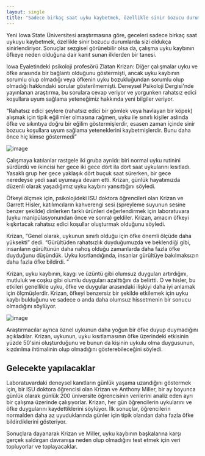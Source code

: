 ```yaml
---
layout: single
title: "Sadece birkaç saat uyku kaybetmek, özellikle sinir bozucu durumlarda sizi oldukça sinirlendiriyor"
---
```

Yeni Iowa State Üniversitesi araştırmasına göre, geceleri sadece birkaç saat uykuyu kaybetmek, özellikle sinir bozucu durumlarda sizi oldukça sinirlendiriyor. Sonuçlar sezgisel görünebilir olsa da, çalışma uyku kaybının öfkeye neden olduğuna dair kanıt sunan ilklerden bir tanesi.

Iowa Eyaletindeki psikoloji profesörü Zlatan Krizan: Diğer çalışmalar uyku ve öfke arasında bir bağlantı olduğunu göstermişti, ancak uyku kaybının sorumlu olup olmadığı veya öfkenin uyku bozukluğundan sorumlu olup olmadığı hakkındaki sorular gösterilmemişti. Deneysel Psikoloji Dergisi'nde yayınlanan araştırma, bu sorulara cevap veriyor ve yorgunken rahatsız edici koşullara uyum sağlama yeteneğimiz hakkında yeni bilgiler veriyor.

“Rahatsız edici şeylere (rahatsız edici bir gömlek veya havlayan bir köpek) alışmak için tipik eğilimler olmasına rağmen, uyku ile sınırlı kişiler aslında öfke ve sıkıntıya doğru bir eğilim göstermişlerdir, esasen zaman içinde sinir bozucu koşullara uyum sağlama yeteneklerini kaybetmişlerdir. Bunu daha önce hiç kimse göstermedi”

![image](https://media.tenor.com/images/7b744526a279e76897673300ecf64e90/tenor.gif)

Çalışmaya katılanlar rastgele iki gruba ayrıldı: biri normal uyku rutinini sürdürdü ve ikincisi her gece iki gece dört ila dört saat uykularını kısıtladı. Yasaklı grup her gece yaklaşık dört buçuk saat sürerken, bir gece neredeyse yedi saat uyumaya devam etti. Krizan, günlük hayatımızda düzenli olarak yaşadığımız uyku kaybını yansıttığını söyledi.

Öfkeyi ölçmek için, psikolojideki ISU doktora öğrencileri olan Krizan ve Garrett Hisler, katılımcıların kahverengi sesi (spreyleme suyunun sesine benzer şekilde) dinlerken farklı ürünleri değerlendirmek için laboratuvara (uyku manipülasyonundan önce ve sonra) geldiler. Krizan, amacın öfkeyi kışkırtacak rahatsız edici koşullar oluşturmak olduğunu söyledi.

Krizan, “Genel olarak, uykunun sınırlı olduğu için öfke önemli ölçüde daha yüksekti” dedi. “Gürültüden rahatsızlık duyduğumuzda ve beklendiği gibi, insanların gürültünün daha nahoş olduğu zamanlarda daha fazla öfke duyduğunu düşündük. Uyku kısıtlandığında, insanlar gürültüye bakılmaksızın daha fazla öfke bildirdi. ”

Krizan, uyku kaybının, kaygı ve üzüntü gibi olumsuz duyguları artırdığını, mutluluk ve coşku gibi olumlu duyguları azalttığını da belirtti. O ve hisler, bu etkileri genellikle uyku, öfke ve duygular arasındaki ilişkiyi daha iyi anlamak için ölçmüşlerdir. Krizan, öfkeyi benzersiz bir şekilde etkilemek için uyku kaybı bulduğunu ve sadece o anda daha olumsuz hissetmenin bir sonucu olmadığını söylüyor.

![image](https://media.tenor.com/images/27c19e33a77ef953315431db3089b672/tenor.gif)

Araştırmacılar ayrıca öznel uykunun daha yoğun bir öfke duyup duymadığını açıkladılar. Krizan, uykunun, uyku kısıtlamasının öfke üzerindeki etkisinin yüzde 50'sini oluşturduğunu ve bunun da kişinin uykulu olma duygusunun, kızdırılma ihtimalinin olup olmadığını gösterebileceğini söyledi.

Gelecekte yapılacaklar
-
Laboratuvardaki deneysel kanıtların günlük yaşama uzandığını göstermek için, bir ISU doktora öğrencisi olan Krizan ve Anthony Miller, bir ay boyunca günlük olarak günlük 200 üniversite öğrencisinin verilerini analiz eden ayrı bir çalışma üzerinde çalışıyorlar. Krizan, her gün öğrencilerin uykularını ve öfke duygularını kaydettiklerini söylüyor. İlk sonuçlar, öğrencilerin normalden daha az uyuduklarında günler için tipik olandan daha fazla öfke bildirdiklerini gösteriyor.

Sonuçlara dayanarak Krizan ve Miller, uyku kaybının başkalarına karşı gerçek saldırgan davranışa neden olup olmadığını test etmek için veri topluyorlar ve toplayacaklar.
